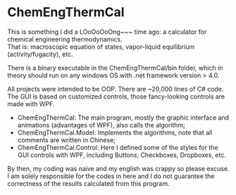 # ChemEngThermCal

This is something I did a LOoOoOoOng~~~ time ago: a calculator for chemical engineering thermodynamics.  
That is: macroscopic equation of states, vapor-liquid equilibrium (activity/fugacity), etc.

There is a binary executable in the ChemEngThermCal/bin folder, which in theory should run on any windows OS with .net framework version > 4.0. 

All projects were intended to be OOP.
There are ~20,000 lines of C# code.
The GUI is based on customized controls, those fancy-looking controls are made with WPF.

- ChemEngThermCal:         The main program, mostly the graphic interface and animations (advantages of WPF), also calls the algorithm;
- ChemEngThermCal.Model:   Implements the algorithms, note that all comments are written in Chinese;
- ChemEngThermCal.Control: Here I defined some of the styles for the GUI controls with WPF, including Buttons, Checkboxes, Dropboxes, etc.

By then, my coding was naive and my english was crappy so please excuse.
I am solely responsible for the codes in here and I do not guarantee the correctness of the results calculated from this program. 
